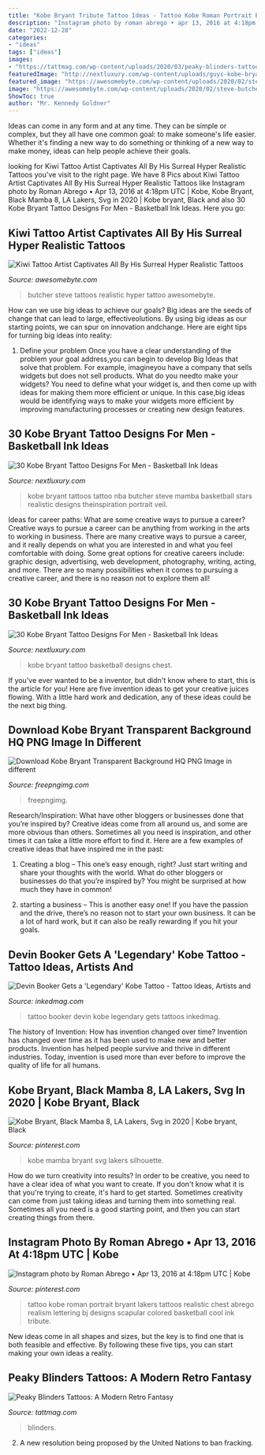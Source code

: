 ```yaml
---
title: "Kobe Bryant Tribute Tattoo Ideas - Tattoo Kobe Roman Portrait Bryant Lakers Tattoos Realistic Chest Abrego Realism Lettering Bj Designs Scapular Colored Basketball Cool Ink Tribute"
description: "Instagram photo by roman abrego • apr 13, 2016 at 4:18pm utc"
date: "2022-12-28"
categories:
- "ideas"
tags: ["ideas"]
images:
- "https://tattmag.com/wp-content/uploads/2020/03/peaky-blinders-tattoo-40.jpg"
featuredImage: "http://nextluxury.com/wp-content/uploads/guys-kobe-bryant-3d-leg-mamba-out-tattoos.jpg"
featured_image: "https://awesomebyte.com/wp-content/uploads/2020/02/steve-butcher-tattoos-awesomebyte-image-10.jpg"
image: "https://awesomebyte.com/wp-content/uploads/2020/02/steve-butcher-tattoos-awesomebyte-image-10.jpg"
ShowToc: true
author: "Mr. Kennedy Goldner"
---
```



Ideas can come in any form and at any time. They can be simple or complex, but they all have one common goal: to make someone's life easier. Whether it's finding a new way to do something or thinking of a new way to make money, ideas can help people achieve their goals.

	

		
looking for Kiwi Tattoo Artist Captivates All By His Surreal Hyper Realistic Tattoos you've visit to the right page. We have 8 Pics about Kiwi Tattoo Artist Captivates All By His Surreal Hyper Realistic Tattoos like Instagram photo by Roman Abrego • Apr 13, 2016 at 4:18pm UTC | Kobe, Kobe Bryant, Black Mamba 8, LA Lakers, Svg in 2020 | Kobe bryant, Black and also 30 Kobe Bryant Tattoo Designs For Men - Basketball Ink Ideas. Here you go:
		
    
## Kiwi Tattoo Artist Captivates All By His Surreal Hyper Realistic Tattoos

<img loading=lazy src="https://awesomebyte.com/wp-content/uploads/2020/02/steve-butcher-tattoos-awesomebyte-image-10.jpg" onerror="this.onerror=null;this.src='https://tse4.mm.bing.net/th?id=OIP.MywjPaJusWrDwrcb-diU9QHaHu&amp;pid=15.1';" alt="Kiwi Tattoo Artist Captivates All By His Surreal Hyper Realistic Tattoos">

_Source: awesomebyte.com_

>butcher steve tattoos realistic hyper tattoo awesomebyte. 

	

How can we use big ideas to achieve our goals?
Big ideas are the seeds of change that can lead to large, effectiveolutions. By using big ideas as our starting points, we can spur on innovation andchange. Here are eight tips for turning big ideas into reality:
1. Define your problem
Once you have a clear understanding of the problem your goal address,you can begin to develop Big Ideas that solve that problem. For example, imagineyou have a company that sells widgets but does not sell products. What do you needto make your widgets? You need to define what your widget is, and then come up with ideas for making them more efficient or unique. In this case,big ideas would be identifying ways to make your widgets more efficient by improving manufacturing processes or creating new design features.


    
## 30 Kobe Bryant Tattoo Designs For Men - Basketball Ink Ideas

<img loading=lazy src="http://nextluxury.com/wp-content/uploads/guys-kobe-bryant-3d-leg-mamba-out-tattoos.jpg" onerror="this.onerror=null;this.src='https://tse2.mm.bing.net/th?id=OIP.jOJzvwSY8CFEewulGdaMTAHaJP&amp;pid=15.1';" alt="30 Kobe Bryant Tattoo Designs For Men - Basketball Ink Ideas">

_Source: nextluxury.com_

>kobe bryant tattoos tattoo nba butcher steve mamba basketball stars realistic designs theinspiration portrait veil. 

	

Ideas for career paths: What are some creative ways to pursue a career?
Creative ways to pursue a career can be anything from working in the arts to working in business. There are many creative ways to pursue a career, and it really depends on what you are interested in and what you feel comfortable with doing. Some great options for creative careers include: graphic design, advertising, web development, photography, writing, acting, and more. There are so many possibilities when it comes to pursuing a creative career, and there is no reason not to explore them all!

    
## 30 Kobe Bryant Tattoo Designs For Men - Basketball Ink Ideas

<img loading=lazy src="http://nextluxury.com/wp-content/uploads/chest-male-kobe-bryant-tattoo-basketball-player-design-inspiration.jpg" onerror="this.onerror=null;this.src='https://tse1.mm.bing.net/th?id=OIP.S2B_26NChI-QUbiYk4QJAQHaHa&amp;pid=15.1';" alt="30 Kobe Bryant Tattoo Designs For Men - Basketball Ink Ideas">

_Source: nextluxury.com_

>kobe bryant tattoo basketball designs chest. 

	

If you've ever wanted to be a inventor, but didn't know where to start, this is the article for you! Here are five invention ideas to get your creative juices flowing. With a little hard work and dedication, any of these ideas could be the next big thing.

    
## Download Kobe Bryant Transparent Background HQ PNG Image In Different

<img loading=lazy src="https://freepngimg.com/download/kobe_bryant/20052-7-kobe-bryant-transparent-background.png" onerror="this.onerror=null;this.src='https://tse1.mm.bing.net/th?id=OIP.AHcrV0C12aCmIUZB-rAdRQHaIW&amp;pid=15.1';" alt="Download Kobe Bryant Transparent Background HQ PNG Image in different">

_Source: freepngimg.com_

>freepngimg. 

	

Research/Inspiration: What have other bloggers or businesses done that you’re inspired by?
Creative ideas come from all around us, and some are more obvious than others. Sometimes all you need is inspiration, and other times it can take a little more effort to find it. Here are a few examples of creative ideas that have inspired me in the past: 
1. Creating a blog – This one’s easy enough, right? Just start writing and share your thoughts with the world. What do other bloggers or businesses do that you’re inspired by? You might be surprised at how much they have in common! 

2. starting a business – This is another easy one! If you have the passion and the drive, there’s no reason not to start your own business. It can be a lot of hard work, but it can also be really rewarding if you hit your goals.

    
## Devin Booker Gets A &#039;Legendary&#039; Kobe Tattoo - Tattoo Ideas, Artists And

<img loading=lazy src="https://www.inkedmag.com/.image/ar_16:9%2Cc_fill%2Ccs_srgb%2Cg_faces:center%2Cq_auto:good%2Cw_768/MTcwOTQ4MjYxNzQwMjkxMjM4/kobe.png" onerror="this.onerror=null;this.src='https://tse2.mm.bing.net/th?id=OIP.yw5S8mXMkLbONV8jojSFdQHaEK&amp;pid=15.1';" alt="Devin Booker Gets a &#039;Legendary&#039; Kobe Tattoo - Tattoo Ideas, Artists and">

_Source: inkedmag.com_

>tattoo booker devin kobe legendary gets tattoos inkedmag. 

	

The history of Invention: How has invention changed over time?
Invention has changed over time as it has been used to make new and better products. Invention has helped people survive and thrive in different industries. Today, invention is used more than ever before to improve the quality of life for all humans.

    
## Kobe Bryant, Black Mamba 8, LA Lakers, Svg In 2020 | Kobe Bryant, Black

<img loading=lazy src="https://i.pinimg.com/736x/d8/ee/c9/d8eec92f09a1b60ef64568e917d28bf9.jpg" onerror="this.onerror=null;this.src='https://tse3.mm.bing.net/th?id=OIP.sPGa3rMYG0II3n_OL40PHAHaFj&amp;pid=15.1';" alt="Kobe Bryant, Black Mamba 8, LA Lakers, Svg in 2020 | Kobe bryant, Black">

_Source: pinterest.com_

>kobe mamba bryant svg lakers silhouette. 

	

How do we turn creativity into results?
In order to be creative, you need to have a clear idea of what you want to create. If you don't know what it is that you're trying to create, it's hard to get started. Sometimes creativity can come from just taking ideas and turning them into something real. Sometimes all you need is a good starting point, and then you can start creating things from there.

    
## Instagram Photo By Roman Abrego • Apr 13, 2016 At 4:18pm UTC | Kobe

<img loading=lazy src="https://i.pinimg.com/736x/82/f7/d0/82f7d0260218ed6dd59fcdf631667a32--roman-abrego-romans.jpg" onerror="this.onerror=null;this.src='https://tse4.mm.bing.net/th?id=OIP.cWT9M7_v7l7JTt0M55KnBQHaHa&amp;pid=15.1';" alt="Instagram photo by Roman Abrego • Apr 13, 2016 at 4:18pm UTC | Kobe">

_Source: pinterest.com_

>tattoo kobe roman portrait bryant lakers tattoos realistic chest abrego realism lettering bj designs scapular colored basketball cool ink tribute. 

	

New ideas come in all shapes and sizes, but the key is to find one that is both feasible and effective. By following these five tips, you can start making your own ideas a reality.

    
## Peaky Blinders Tattoos: A Modern Retro Fantasy

<img loading=lazy src="https://tattmag.com/wp-content/uploads/2020/03/peaky-blinders-tattoo-40.jpg" onerror="this.onerror=null;this.src='https://tse1.mm.bing.net/th?id=OIP.c2OzgDkTdIMAww1DNvG7VAHaHa&amp;pid=15.1';" alt="Peaky Blinders Tattoos: A Modern Retro Fantasy">

_Source: tattmag.com_

>blinders. 

	

2. A new resolution being proposed by the United Nations to ban fracking.

